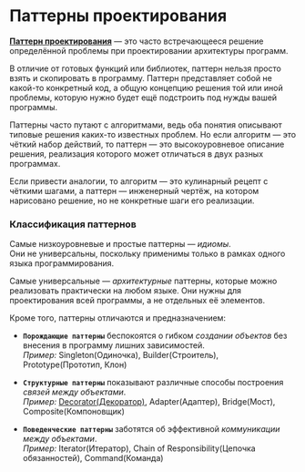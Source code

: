 # Паттерны проектирования

[**Паттерн проектирования**](https://refactoring.guru/ru/design-patterns) — это часто 
встречающееся решение определённой проблемы при 
проектировании архитектуры программ.

В отличие от готовых функций или библиотек, паттерн нельзя просто взять и скопировать в 
программу. Паттерн представляет собой не какой-то конкретный код, а общую концепцию решения 
той или иной проблемы, которую нужно будет ещё подстроить под нужды вашей программы.

Паттерны часто путают с алгоритмами, ведь оба понятия описывают типовые решения каких-то 
известных проблем. Но если алгоритм — это чёткий набор действий, 
то паттерн — это высокоуровневое описание решения, реализация которого может отличаться 
в двух разных программах.

Если привести аналогии, то алгоритм — это кулинарный рецепт с чёткими шагами, а паттерн — 
инженерный чертёж, на котором нарисовано решение, но не конкретные шаги его реализации.

### Классификация паттернов

Самые низкоуровневые и простые паттерны — *идиомы*. <br>
Они не универсальны, поскольку применимы только в рамках одного языка программирования.

Самые универсальные — *архитектурные* паттерны, которые можно реализовать практически на 
любом языке. Они нужны для проектирования всей программы, а не отдельных её элементов.

Кроме того, паттерны отличаются и предназначением: <br>
- __`Порождающие паттерны`__ беспокоятся о гибком *создании объектов* без внесения в программу
лишних зависимостей.<br>
*Пример:* Singleton(Одиночка), Builder(Строитель), Prototype(Прототип, Клон) 


- __`Структурные паттерны`__ показывают различные способы построения *связей между объектами*.<br>
*Пример:* [Decorator(Декоратор)](Декоратор.md), Adapter(Адаптер), Bridge(Мост), Composite(Компоновщик)


- __`Поведенческие паттерны`__ заботятся об эффективной *коммуникации между объектами*.<br>
*Пример:* Iterator(Итератор), Chain of Responsibility(Цепочка обязанностей), Command(Команда)

